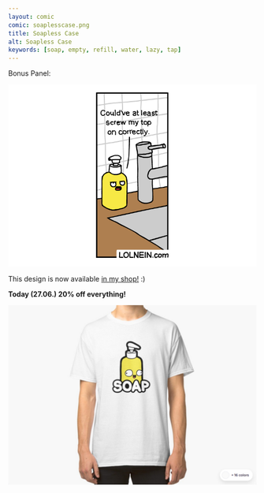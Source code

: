 ```yaml
---
layout: comic
comic: soaplesscase.png
title: Soapless Case
alt: Soapless Case
keywords: [soap, empty, refill, water, lazy, tap]
---
```


Bonus Panel:

![Soapless Case Bonus Panel](/images/soaplesscase_bonus.png)

This design is now available [in my shop!](https://www.redbubble.com/people/lolnein/works/39590082-soap?asc=u&p=classic-tee) :)

<b>Today (27.06.) 20% off everything!</b>

[![Soap Shirt](/images/soap_shirt.png)](https://www.redbubble.com/people/lolnein/works/39590082-soap?asc=u&p=classic-tee)